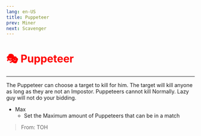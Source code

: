 ```yaml
---
lang: en-US
title: Puppeteer
prev: Miner
next: Scavenger
---
```


# <font color="red">🎭 Puppeteer</font> <Badge text="Concealing" type="tip" vertical="middle"/>
---

The Puppeteer can choose a target to kill for him. The target will kill anyone as long as they are not an Impostor. Puppeteers cannot kill Normally. Lazy guy will not do your bidding.
* Max
  * Set the Maximum amount of Puppeteers that can be in a match

> From: TOH